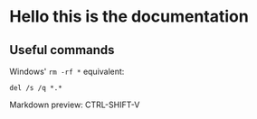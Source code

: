 # Hello this is the documentation

## Useful commands

Windows' `rm -rf *` equivalent:
```
del /s /q *.*
```

Markdown preview: CTRL-SHIFT-V